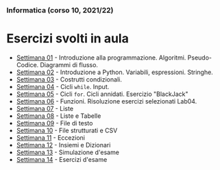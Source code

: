 ### Informatica (corso 10, 2021/22)
# Esercizi svolti in aula

- [Settimana 01](./Settimana01) - Introduzione alla programmazione. Algoritmi. Pseudo-Codice. Diagrammi di flusso.
- [Settimana 02](./Settimana02) - Introduzione a Python. Variabili, espressioni. Stringhe.
- [Settimana 03](./Settimana03) - Costrutti condizionali.
- [Settimana 04](./Settimana04) - Cicli `while`. Input.
- [Settimana 05](./Settimana05) - Cicli `for`. Cicli annidati. Esercizio "BlackJack"
- [Settimana 06](./Settimana06) - Funzioni. Risoluzione esercizi selezionati Lab04.
- [Settimana 07](./Settimana07) - Liste
- [Settimana 08](./Settimana08) - Liste e Tabelle
- [Settimana 09](./Settimana09) - File di testo
- [Settimana 10](./Settimana10) - File strutturati e CSV
- [Settimana 11](./Settimana11) - Eccezioni
- [Settimana 12](./Settimana12) - Insiemi e Dizionari
- [Settimana 13](./Settimana13) - Simulazione d'esame
- [Settimana 14](./Settimana14) - Esercizi d'esame

